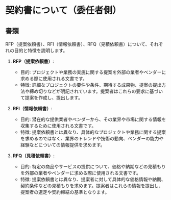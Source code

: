 # 契約書について（委任者側）

## 書類
RFP（提案依頼書）、RFI（情報依頼書）、RFQ（見積依頼書）について、それぞれの目的と特徴を説明します。

1. **RFP（提案依頼書）**:
   - 目的: プロジェクトや業務の実施に関する提案を外部の業者やベンダーに求める際に使用される文書です。
   - 特徴: 詳細なプロジェクトの要件や条件、期待する成果物、提案の提出方法や締め切りなどが明記されています。提案者はこれらの要求に基づいて提案を作成し、提出します。

2. **RFI（情報依頼書）**:
   - 目的: 潜在的な提供業者やベンダーから、その業界や市場に関する情報を収集するために使用される文書です。
   - 特徴: 提案依頼書とは異なり、具体的なプロジェクトや業務に関する提案を求めるのではなく、業界のトレンドや技術の動向、ベンダーの能力や経験などについての情報提供を求めます。

3. **RFQ（見積依頼書）**:
   - 目的: 特定の商品やサービスの提供について、価格や納期などの見積もりを外部の業者やベンダーに求める際に使用される文書です。
   - 特徴: 提案依頼書とは異なり、提案者に対して具体的な価格情報や納期、契約条件などの見積もりを求めます。提案者はこれらの情報を提出し、提案者の選定や契約締結の基準となります。

